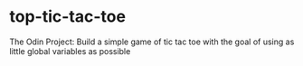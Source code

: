 # top-tic-tac-toe
The Odin Project: Build a simple game of tic tac toe with the goal of using as little global variables as possible
